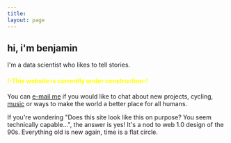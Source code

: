 ```yaml
---
title:
layout: page
---
```

<h2>hi, i'm benjamin</h2>

I'm a data scientist who likes to tell stories.

<font color='yellow'><h4>!-This website is currently under construction-!</h4></font>

You can [e-mail me](mailto:contact_arnav.cc80e@aleeas.com) if you would like to chat about
new projects, cycling, [music](https://www.youtube.com/watch?v=OKgYJnBCjXk) or ways to make the world a better place for all humans.

If you're wondering "Does this site look like this on purpose? You seem technically capable...", 
the answer is yes! It's a nod to web 1.0 design of the 90s. Everything old is new again, time is a flat circle.
